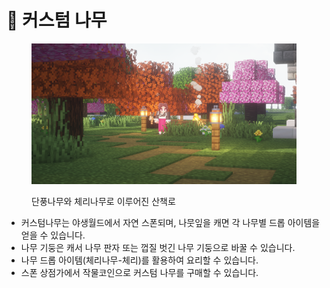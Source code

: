 # 🌳 커스텀 나무

<figure><img src="../../.gitbook/assets/2022-08-15_01.34.13.png" alt=""><figcaption><p>단풍나무와 체리나무로 이루어진 산책로</p></figcaption></figure>

* 커스텀나무는 야생월드에서 자연 스폰되며, 나뭇잎을 캐면 각 나무별 드롭 아이템을 얻을 수 있습니다.
* 나무 기둥은 캐서 나무 판자 또는 껍질 벗긴 나무 기둥으로 바꿀 수 있습니다.
* 나무 드롭 아이템(체리나무-체리)를 활용하여 요리할 수 있습니다.
* 스폰 상점가에서 작물코인으로 커스텀 나무를 구매할 수 있습니다.

